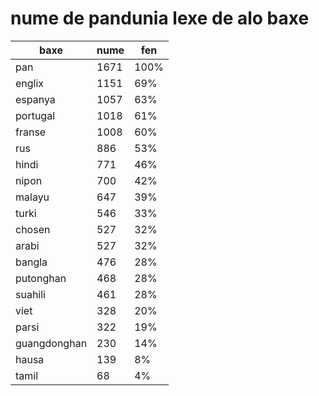 # nume de pandunia lexe de alo baxe

| baxe  | nume  | fen |
|-------|-------|-----|
| pan | 1671 | 100% |
| englix | 1151 | 69% |
| espanya | 1057 | 63% |
| portugal | 1018 | 61% |
| franse | 1008 | 60% |
| rus | 886 | 53% |
| hindi | 771 | 46% |
| nipon | 700 | 42% |
| malayu | 647 | 39% |
| turki | 546 | 33% |
| chosen | 527 | 32% |
| arabi | 527 | 32% |
| bangla | 476 | 28% |
| putonghan | 468 | 28% |
| suahili | 461 | 28% |
| viet | 328 | 20% |
| parsi | 322 | 19% |
| guangdonghan | 230 | 14% |
| hausa | 139 | 8% |
| tamil | 68 | 4% |
